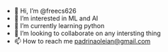 - 👋 Hi, I’m @freecs626
- 👀 I’m interested in ML and AI 
- 🌱 I’m currently learning python
- 💞️ I’m looking to collaborate on any intersting thing
- 📫 How to reach me padrinaoleian@gmail.com

<!---
freecs626/freecs626 is a ✨ special ✨ repository because its `README.md` (this file) appears on your GitHub profile.
You can click the Preview link to take a look at your changes.
--->
